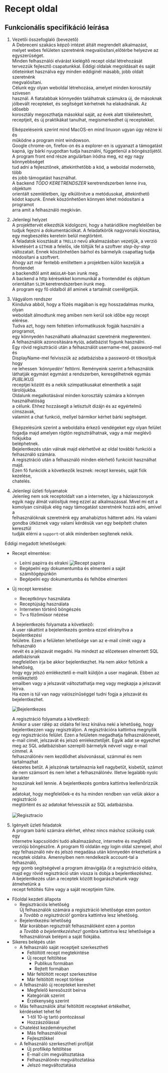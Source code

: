 # Recept oldal

Funkcionális specifikáció leírása
---

1. Vezetői összefoglaló (bevezető) </br>
   A Debreceni szakács képző intézet áltált megrendelt alkalmazást, <br/>
   melyet webes felületen szeretnénk megvalósítani,előtérbe helyezve az </br>
   egyszerűséget.</br>
   Minden felhasználói elvárást kielégítő recept oldal létrehozását </br>
   tervezzük fejlesztő csapatunkkal. Eddigi oldalak megoldásait és saját </br>
   ötleteinket használva egy minden eddiginél másabb, jobb oldalt szeretnénk</br>
   megvalósítani. <br/>
   Célunk egy olyan weboldal létrehozása, amelyet minden korosztály szívesen </br>
   használ. A fiatalabbak könnyedén találhatnak számukra új, de másoknak </br>
   jólbevált recepteket, és segítséget kérhetnek ha elakadnának. Az idősebb </br>
   korosztály megoszthatja másokkal saját, az évek alatt tökéletesített, </br>
   receptjeit, és új praktikákat tanulhat, megismerkedhet új receptekkel.</br>

   Elképzeléseink szerint mind MacOS-en mind linuxon ugyan úgy nézne ki és</br>
   működne a program mint windowson.</br>
   Google chrome-on, firefox-on és a explorer-en is ugyanazt a támogatást </br>
   kapná, így bárki nyugodtan tudja használni, függetlenül a böngészőjétől.</br>
   A program front end része angulárban íródna meg, ez egy nagy könnyebbséget</br>
   tud adni a fejlesztőnek, áttekinthetőbb a kód, a weboldal modernebb, több </br>
   és jobb támogatást használhat.</br>
   A backend *TODO KERETRENDSZER* keretrendszerben lenne írva, objektum</br>
   orientált szemléletben, így elkülönitve a metódusokat, áttekinthető</br>
   kódot kapunk. Ennek köszönhetően könnyen lehet módositani a programot</br>
   arra amit a felhasználó megkiván.</br>
    
2. Jelenlegi helyzet<br/>
   A projekttervét elkezdtük kidolgozni, hogy a határidőkre megfelelően be<br/>
   tudjuk fejezni a dokumentációkat. A feladatkörök nagyvonalú kiosztása, <br/>
   egy megbeszélés keretein belül megtörtént. <br/>
   A feladatok kiosztását a `TRELLO` nevű alkalmazásban vezetjük, a verzió <br/>
   követésért a `GITHUB` a felelős, ide töltjük fel a szoftver _step-by-step_ <br/>
   változatait. Ennek köszönhetően bárhol és bármelyik csapattag tudja <br/>
   módosítani a szoftvert.<br/>
   Ahogy azt már fentebb említettem a projektben külön kezeljük a frontendet<br/>
   a backendtől amit `ANGULAR`-ban irunk meg. <br/>
   A backend a http kérésekkel kommunikál a frontenddel és objktum<br/>
   orientáltan `SLIM` keretrendszerben írunk meg.<br/>
   A program egy fő oldalból áll aminek a tartalmát cserélgetjük.<br/>

3. Vágyálom rendszer <br/>
   Kiindulva abból, hogy a főzés magában is egy hosszadalmas munka, olyan <br/>
   weboldalt álmodtunk meg amiben nem kerül sok időbe egy recept elérése. <br/>
   Tudva azt, hogy nem feltétlen informatikusok fogják használni a programot, <br/>
   egy könnyedén használható alkalmazást szeretnénk megteremteni. <br/>
   A felhasználók azonosítására `MySQL` adatbázist fogunk használni. <br/>
   Egy rövid regisztráció után a felhasználót username-mel, password-mel és <br/>
   DisplayName-mel felvisszük az adatbázisba a password-öt titkosítjuk hogy <br/>
   ne lehessen _'könnyedén'_ feltörni. Reményeink szerint a felhasználók <br/>
   láthatják egymást egymást a rendszerben, keresgélhetnek egymás *PUBLIKUS* <br/>
   receptjei között és a nekik szimpatikusakat elmenthetik a saját tárolójukba.<br/>
   Oldalunk megalkotásával minden korosztály számára a könnyen használhatóság<br/>
   a célunk. Ehhez hozzásegít a letisztult dizájn és az egyértelmű címszavak, </br>
   valamint a chat funkció, mellyel bármikor kérhet bárki segítséget. </br>
   </br>Elképzelésünk szerint a weboldalra érkező vendégeket egy olyan felület<br/>
   fogadja majd amelyen rögtön regisztrálhatnak, vagy a már meglévő fiókjukba </br>
   beléphetnek.<br/>
   Bejelentkezés után válnak majd elérhetővé az oldal további funkciói a  </br>
   felhasználó számára. <br/>
   A regisztráció után a felhasználó minden elérhető funkciót használhat majd.<br/>
   Ezen fő funkciók a következők lesznek: recept keresés, saját fiók kezelése, </br>
   chatelés. <br/>

4. Jelenlegi üzleti folyamatok<br/>
   Jelenleg nem sok receptoldalt van a interneten, így a háziasszonyok <br/>
   egyik nagy álmát valósítjuk meg ezzel az alkalmazással. Mivel mi ezt a <br/>
   komolyan csináljuk elég nagy támogatást szeretnénk hozzá adni, amivel a <br/>
   felhasználóknak szeretnénk egy amahabiztos hátteret adni. Ha valami <br/>
   gondba ütköznek vagy valami kérdésük van egy beépített chaten keresztül <br/>
   tudják elérni a `support`-ot akik mindenben segítenek nekik. <br/>

  Eddigi megadott lehetőségek: <br/>
  * Recept elmentése:
    * Leírni papírra és elrakni
    ![Recept papírra](Folyamat_abrak/recept_papírra.jpg)<br/>
    * Begépelni egy dokumentumba és elmenteni a saját <br/>
      számítógépünkön
    * Begépelni egy dokumentumba és felhőbe elmenteni
  * Új recept keresése:
    * Receptkönyv használata
    * Receptújság használata
    * Interneten történő böngészés
    * Tv-s főzőműsor nézése

	
	A bejelentkezés folyamata a következő:<br/>
	A user rákattint a bejelentkezés gombra ezzel elirányítva a bejelentkezési<br/>
	felületre. Ezen a felületen lehetősége van az e-mail címét vagy a felhasználó<br/>
	nevét és a jelszavát megadni. Ha mindezt az előzetesen elmentett SQL adatbázisnak <br/>
	megfelelően írja be akkor bejelentkezhet. Ha nem akkor feltűnik a lehetőség, <br/>
	hogy egy jelszó emlékeztető e-mailt küldjön a user magának. Ebben az emlékeztető <br/>
	emailben vagy a jelszavát változtathatja meg vagy megkapja a jelszavát leírva. <br/>
	Ha ezen is túl van nagy valószínűséggel tudni fogja a jelszavát és bejelentkezhet.<br/>
	
	
	
	![Bejelentkezes](https://github.com/Vamosz/UNIDEB_2019_1_1_A-Csoda-Csapat/blob/master/Dokumentaciok/Folyamat_abrak/bejelentkezes.PNG)<br/>

	
	A regisztráció folyamata a következő: <br/>
	Amikor a user rálép az oldalra fel lesz kínálva neki a lehetőség, hogy <br/>
	bejelentkezzen vagy regisztráljon. A regisztrációra kattintva megnyílik<br/>
	egy regisztrációs felület. Ezen a felületen megadhatja felhasználónevét,<br/>
	e-mail címét, jelszavát és jelszó emlékeztetőjét. Egyik adat se egyezhet<br/>
	meg az SQL adatbázisban szereplő bármelyik névvel vagy e-mail címmel. A <br/>
	felhasználónév nem kezdődhet alsóvonással, számmal és nem tartalmazhat <br/>
	ékezetes betűt. A jelszónak tartalmaznia kell nagybetűt, kisbetűt, számot <br/>
	de nem számsort és nem lehet a felhasználónév. Illetve legalább nyolc karakter<br/>
	hosszúnak kell lennie. A bejelentkezés gombra kattintva leellenőrizzük az <br/>
	adatokat, hogy megfelelőek-e és ha minden rendben van velük akkor a regisztráció <br/>
	megtörtént és az adatokat felvesszük az SQL adatbázisba.<br/>
	<br/>
	![Regisztracio](https://github.com/Vamosz/UNIDEB_2019_1_1_A-Csoda-Csapat/blob/master/Dokumentaciok/Folyamat_abrak/reg_log.PNG)<br/>

5. Igényelt üzleti feladatok <br/>
   A program bárki számára elérhet, ehhez nincs máshoz szükség csak egy <br/>
   internetre kapcsolódni tudó alkalmazáshoz, internetre és megfelelő <br/>
   verziójú böngészőre. A program fő oldalán egy login oldal szerepel, ahol<br/>
   egy felhasználó név és jelszó megadása után könnyedén érkezhetünk a <br/>
   receptek oldalra. Amennyiben nem rendelkezik account-tal a felhasználó, <br/>
   egy gomb segitségével a program átnavigálja őt a regisztráció oldalra, <br/>
   majd egy rövid regisztráció után vissza is dobja a bejelentkezéshez. <br/>
   A bejelentkezés után a receptek között bogarászhatunk vagy átmehetünk a<br/>
   recept feltöltés fülre vagy a saját receptjeim fülre.<br/>

  * Főoldal kezdeti állapota 
     * Regisztrációs lehetőség<br/>
       Új felhasználók számára a regisztráció lehetősége ezen ponton <br/>
       a _Tovább a regisztráció!_ gombra kattintva lesz lehetőség.
     * Bejelentkezési lehetőség <br/>
       Már korábban regisztrált felhasználóként ezen a ponton <br/>
       a _Tovább a bejelentkezéshez!_ gombra kattintva lesz lehetősége a <br/>
       felhasználónak belépni a saját fiókjába.
  * Sikeres belépés után 
     * A felhasználó saját receptjeit szerkesztheti
        * Feltöltött recept megtekintése
        * Új recept feltöltése
           * Publikus formában
           * Rejtett formában
        * Már feltöltött recept szerkesztése
        * Már feltöltött recept törlése
     * A felhasználó új recepteket kereshet
        * Megfelelő keresőszót beírva
        * Kategóriák szerint
        * Érzékenység szerint
     * Más felhasználók által feltöltött recepteket értékelhet, <br/>
       kérdéseket tehet fel
        * 1-től 10-ig tartó pontozással
        * Hozzászólással
     * Chatelést kezdeményezhet
        * Más felhasználóval
        * Fejlesztőkkel
     * A felhasználó szerkesztheti profilját
        * Új profilkép feltöltése
        * E-mail cím megváltoztatása
        * Felhasználónév megváltoztatása
        * Jelszó megváltoztatása

